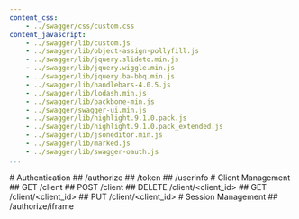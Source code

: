 ```yaml
---
content_css:
    - ../swagger/css/custom.css
content_javascript:
    - ../swagger/lib/custom.js
    - ../swagger/lib/object-assign-pollyfill.js
    - ../swagger/lib/jquery.slideto.min.js
    - ../swagger/lib/jquery.wiggle.min.js
    - ../swagger/lib/jquery.ba-bbq.min.js
    - ../swagger/lib/handlebars-4.0.5.js
    - ../swagger/lib/lodash.min.js
    - ../swagger/lib/backbone-min.js
    - ../swagger/swagger-ui.min.js
    - ../swagger/lib/highlight.9.1.0.pack.js
    - ../swagger/lib/highlight.9.1.0.pack_extended.js
    - ../swagger/lib/jsoneditor.min.js
    - ../swagger/lib/marked.js
    - ../swagger/lib/swagger-oauth.js
...
```

  <div id="temp-anchor-links" class="hidden">
# Authentication
## /authorize
## /token
## /userinfo
# Client Management
## GET /client
## POST /client
## DELETE /client/&lt;client_id&gt;
## GET /client/&lt;client_id&gt;
## PUT /client/&lt;client_id&gt;
# Session Management
## /authorize/iframe
  </div>

<div class="row">
  <div class="swagger-section col-md-12">
    <div id="message-bar" class="swagger-ui-wrap">&nbsp;</div>
    <div id="swagger-ui-container" class="swagger-ui-wrap" style="min-height: 250px;"></div>
  </div>
</div>

<script type="text/javascript">
  $(function () {
    var url = '/swagger/provider.yaml';

    // Pre load translate...
    if(window.SwaggerTranslator) {
        window.SwaggerTranslator.translate();
    }

    window.swaggerUi = new SwaggerUi({
      url: url,
      dom_id: "swagger-ui-container",
      supportedSubmitMethods: [],
      // supportedSubmitMethods: ['get', 'post', 'put', 'delete', 'patch'],
      onComplete: function(swaggerApi, swaggerUi){
        $('#temp-anchor-links').remove();

        $('pre code').each(function(i, e) {
          hljs.highlightBlock(e)
        });

        // addApiKeyAuthorization();

        if(window.SwaggerTranslator) {
          window.SwaggerTranslator.translate();
        }
      },
      onFailure: function(data) {
        log("Unable to Load SwaggerUI");
      },
      docExpansion: "none",
      apisSorter: "alpha",
      jsonEditor: false,
      defaultModelRendering: 'schema',
      showRequestHeaders: false,
      showOperationIds: false
    });

    function addApiKeyAuthorization(){
      var key;
      if ('authentiq' in window) {
        key = window.authentiq.Token.getAuthorizationHeader();
      }

      if(key && key.trim() != "") {
          var token = new SwaggerClient.ApiKeyAuthorization("authorization", key, "header");
          window.swaggerUi.api.clientAuthorizations.add("Authorization", token);
          log("added key " + key);
      }
    }

    window.swaggerUi.load();

    function log() {
      if ('console' in window) {
        console.log.apply(console, arguments);
      }
    }
  });
</script>
